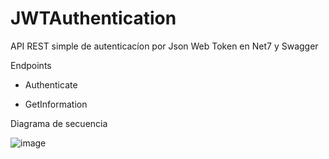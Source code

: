 # JWTAuthentication

API REST simple de autenticacíon por Json Web Token en Net7 y Swagger

Endpoints

* Authenticate

* GetInformation



Diagrama de secuencia

![image](https://user-images.githubusercontent.com/85411060/219491729-89fedfb8-1a34-4ef2-b1d7-4f67ad161815.png)
